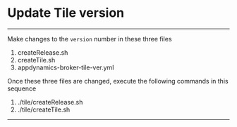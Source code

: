 Update Tile version
===================
----------
Make changes to the `version` number in these three files
 1. createRelease.sh
 2. createTile.sh
 3. appdynamics-broker-tile-ver.yml
 
 Once these three files are changed, execute the following commands in this sequence
 1. ./tile/createRelease.sh
 2. ./tile/createTile.sh

----------
